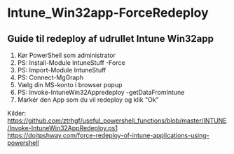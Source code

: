 # Intune_Win32app-ForceRedeploy
## Guide til redeploy af udrullet Intune Win32app <br>
1. Kør PowerShell som administrator
2. PS: Install-Module IntuneStuff -Force
3. PS: Import-Module IntuneStuff
4. PS: Connect-MgGraph
5. Vælg din MS-konto i browser popup
6. PS: Invoke-IntuneWin32Appredeploy -getDataFromIntune
7. Markér den App som du vil redeploy og klik "Ok" <br>


Kilder: <br>
https://github.com/ztrhgf/useful_powershell_functions/blob/master/INTUNE/Invoke-IntuneWin32AppRedeploy.ps1 <br>
https://doitpshway.com/force-redeploy-of-intune-applications-using-powershell <br>
